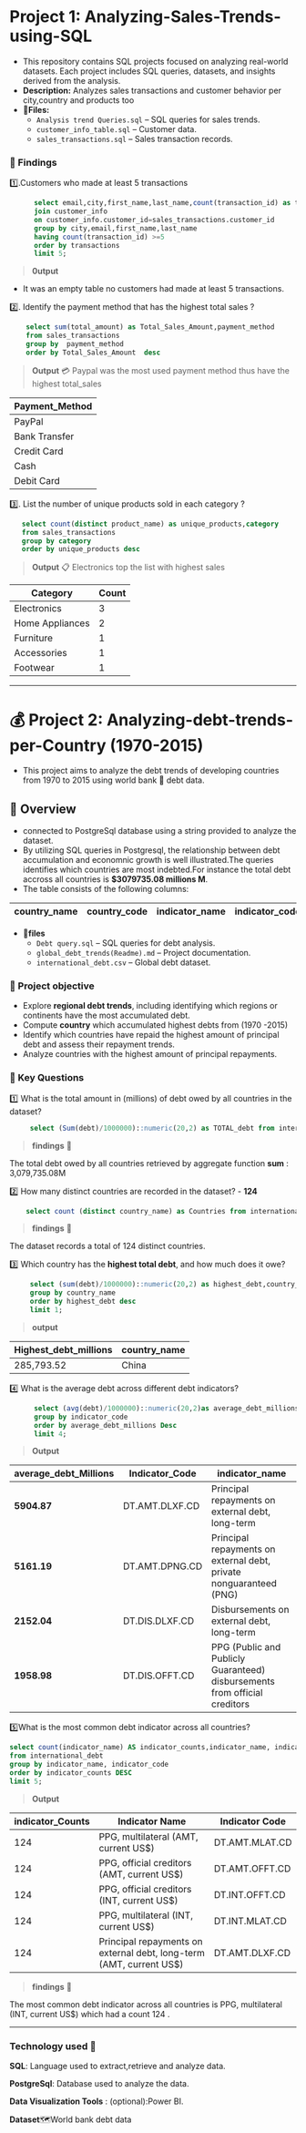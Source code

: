 # Project 1: Analyzing-Sales-Trends-using-SQL
- This repository contains SQL projects focused on analyzing real-world datasets. Each project includes SQL queries, datasets, and insights derived from the analysis.
- **Description:** Analyzes sales transactions and customer behavior per city,country and products too 
- 📂**Files:**  
  - `Analysis trend Queries.sql` – SQL queries for sales trends.  
  - `customer_info_table.sql` – Customer data.  
  - `sales_transactions.sql` – Sales transaction records.
### 🔎 Findings
  
:one:.Customers who made at least 5 transactions
```sql
      select email,city,first_name,last_name,count(transaction_id) as transactions from sales_transactions
      join customer_info 
      on customer_info.customer_id=sales_transactions.customer_id
      group by city,email,first_name,last_name
      having count(transaction_id) >=5
      order by transactions 
      limit 5;
```
> **0utput**
- It was an empty table no customers had made at least 5 transactions.

:two:. Identify the payment method that has the highest total sales ?
```sql
    select sum(total_amount) as Total_Sales_Amount,payment_method
    from sales_transactions 
    group by  payment_method 
    order by Total_Sales_Amount  desc
```
>**Output** 💳 Paypal was the most used payment method thus have the highest total_sales

| Payment_Method |
|----------------|
| PayPal         |
| Bank Transfer  |
| Credit Card    |
| Cash           |
| Debit Card     |

:three:. List the number of unique products sold in each category ?
```sql
   select count(distinct product_name) as unique_products,category
   from sales_transactions
   group by category
   order by unique_products desc
```
>**Output** 📋  Electronics top the list with highest sales

| Category          | Count |
|-------------------|-------|
| Electronics       | 3     |
| Home Appliances   | 2     |
| Furniture         | 1     |
| Accessories       | 1     |
| Footwear          | 1     |

---

# 💰 Project 2: Analyzing-debt-trends-per-Country (1970-2015) 

- This project aims to analyze the debt trends of developing countries from 1970 to 2015 using world bank 🏦 debt data.

## 📍 Overview 
- connected  to PostgreSql database using a string provided to analyze the dataset.
- By utilizing SQL queries in Postgresql, the relationship between debt accumulation and economnic growth is well illustrated.The queries identifies which countries are most indebted.For instance the total debt accross all countries is **$3079735.08 millions M**.
- The table consists of the following columns:

| country_name | country_code | indicator_name | indicator_code | debt |
|--------------|--------------|----------------|----------------|------|

- 📂**files** 
  - `Debt query.sql` – SQL queries for debt analysis.  
  - `global_debt_trends(Readme).md` – Project documentation.  
  - `international_debt.csv` – Global debt dataset.  


### 🎯 Project objective 
- Explore **regional debt trends**, including identifying which regions or continents have the most accumulated debt.
- Compute **country** which accumulated highest  debts from (1970 -2015)
- Identify which countries have repaid the highest amount of principal debt and assess their repayment trends.
- Analyze countries with the highest amount of principal repayments.

### 🔑 Key Questions
:one: What is the total amount in (millions) of debt owed by all countries in the dataset? 
``` sql
     select (Sum(debt)/1000000)::numeric(20,2) as TOTAL_debt from international_debt.
```
>**findings** 🔎

The total debt owed by all countries retrieved by aggregate function **sum** : 3,079,735.08M

:two: How many distinct countries are recorded in the dataset? -  **124**
```sql
    select count (distinct country_name) as Countries from international_debt
```
>**findings** 🔎

The dataset records a total of 124 distinct countries.

:three: Which country has the **highest total debt**, and how much does it owe?
```sql
     select (sum(debt)/1000000)::numeric(20,2) as highest_debt,country_name from  international_debt
     group by country_name
     order by highest_debt desc
     limit 1;
````
> **output**
   
| Highest_debt_millions | country_name |
|------------------------|--------------|
| 285,793.52            | China        |

:four: What is the average debt across different debt indicators?
```sql
      select (avg(debt)/1000000)::numeric(20,2)as average_debt_millions,indicator_code  from international_debt
      group by indicator_code 
      order by average_debt_millions Desc
      limit 4;
```
> **Output**

| average_debt_Millions | Indicator_Code        | indicator_name |
|----------------------|----------------------|------------------------------------------------------------|
| **5904.87**         | DT.AMT.DLXF.CD       | Principal repayments on external debt, long-term |
| **5161.19**         | DT.AMT.DPNG.CD       | Principal repayments on external debt, private nonguaranteed (PNG) |
| **2152.04**         | DT.DIS.DLXF.CD       | Disbursements on external debt, long-term |
| **1958.98**         | DT.DIS.OFFT.CD       | PPG (Public and Publicly Guaranteed) disbursements from official creditors |

:five:What is the most common debt indicator across all countries? 
```sql
select count(indicator_name) AS indicator_counts,indicator_name, indicator_code
from international_debt
group by indicator_name, indicator_code
order by indicator_counts DESC
limit 5;
```
> **Output**

| indicator_Counts | Indicator Name                                              | Indicator Code       |
|-------|-------------------------------------------------------------|----------------------|
| 124   | PPG, multilateral (AMT, current US$)                       | DT.AMT.MLAT.CD      |
| 124   | PPG, official creditors (AMT, current US$)                 | DT.AMT.OFFT.CD      |
| 124   | PPG, official creditors (INT, current US$)                 | DT.INT.OFFT.CD      |
| 124   | PPG, multilateral (INT, current US$)                       | DT.INT.MLAT.CD      |
| 124   | Principal repayments on external debt, long-term (AMT, current US$) | DT.AMT.DLXF.CD |

> **findings** 🔎

The most common debt indicator across all countries is PPG, multilateral (INT, current US$) which had a count 124 .

---


### Technology used 🧰
**SQL**: Language used to extract,retrieve and analyze data.

**PostgreSql**: Database used to analyze the data.

**Data Visualization Tools** : (optional):Power BI.

**Dataset**🗺️World bank debt data



  



    
    

